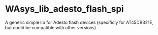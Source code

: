 # WAsys_lib_adesto_flash_spi
A generic simple lib for Adesto flash devices
(specificly for AT45DB321E, but could be compatible with other versions)
